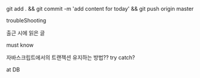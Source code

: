 git add . && git commit -m 'add content for today' && git push origin master

troubleShooting



출근 시에 읽은 글 


must know 

자바스크립트에서의 트랜젝션 유지하는 방법?? try catch? 

at DB 
